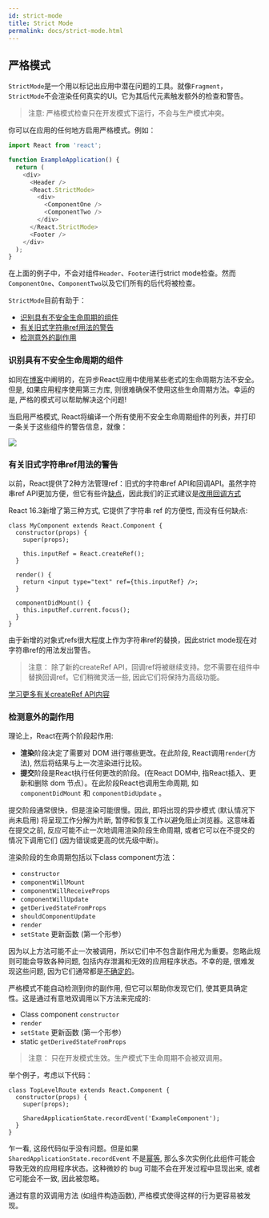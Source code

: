 ```yaml
---
id: strict-mode
title: Strict Mode
permalink: docs/strict-mode.html
---
```


## 严格模式
`StrictMode`是一个用以标记出应用中潜在问题的工具。就像`Fragment`，`StrictMode`不会渲染任何真实的UI。它为其后代元素触发额外的检查和警告。

> 注意:
> 严格模式检查只在开发模式下运行，不会与生产模式冲突。

你可以在应用的任何地方启用严格模式。例如：

```js
import React from 'react';

function ExampleApplication() {
  return (
    <div>
      <Header />
      <React.StrictMode>
        <div>
          <ComponentOne />
          <ComponentTwo />
        </div>
      </React.StrictMode>
      <Footer />
    </div>
  );
}
```

在上面的例子中，不会对组件`Header`、`Footer`进行strict mode检查。然而`ComponentOne`、`ComponentTwo`以及它们所有的后代将被检查。

`StrictMode`目前有助于：
- [识别具有不安全生命周期的组件](#识别具有不安全生命周期的组件)
- [有关旧式字符串ref用法的警告](#有关旧式字符串ref用法的警告)
- [检测意外的副作用](#检测意外的副作用)

### 识别具有不安全生命周期的组件
如同在[博客](https://reactjs.org/blog/2018/03/27/update-on-async-rendering.html)中阐明的，在异步React应用中使用某些老式的生命周期方法不安全。但是, 如果应用程序使用第三方库, 则很难确保不使用这些生命周期方法。幸运的是, 严格的模式可以帮助解决这个问题!

当启用严格模式, React将编译一个所有使用不安全生命周期组件的列表，并打印一条关于这些组件的警告信息，就像：

![](https://reactjs.org/static/strict-mode-unsafe-lifecycles-warning-e4fdbff774b356881123e69ad88eda88-2535d.png)

### 有关旧式字符串ref用法的警告
以前，React提供了2种方法管理ref：旧式的字符串ref API和回调API。虽然字符串ref API更加方便，但它有些许[缺点](https://github.com/facebook/react/issues/1373)，因此我们的正式建议是[改用回调方式](https://doc.react-china.org/docs/refs-and-the-dom.html#%E6%97%A7%E7%89%88-api%EF%BC%9Astring-%E7%B1%BB%E5%9E%8B%E7%9A%84-refs)

React 16.3新增了第三种方式, 它提供了字符串 ref 的方便性, 而没有任何缺点:
```JS
class MyComponent extends React.Component {
  constructor(props) {
    super(props);

    this.inputRef = React.createRef();
  }

  render() {
    return <input type="text" ref={this.inputRef} />;
  }

  componentDidMount() {
    this.inputRef.current.focus();
  }
}
```
由于新增的对象式refs很大程度上作为字符串ref的替换，因此strict mode现在对字符串ref的用法发出警告。

> 注意：
> 除了新的createRef API，回调ref将被继续支持。您不需要在组件中替换回调ref。它们稍微灵活一些, 因此它们将保持为高级功能。

[学习更多有关createRef API内容](https://doc.react-china.org/docs/refs-and-the-dom.html)

### 检测意外的副作用
理论上，React在两个阶段起作用:
- **渲染**阶段决定了需要对 DOM 进行哪些更改。在此阶段, React调用`render`(方法), 然后将结果与上一次渲染进行比较。
- **提交**阶段是React执行任何更改的阶段。(在React DOM中, 指React插入、更新和删除 dom 节点）。在此阶段React也调用生命周期, 如 `componentDidMount` 和 `componentDidUpdate` 。

提交阶段通常很快，但是渲染可能很慢。因此, 即将出现的异步模式 (默认情况下尚未启用) 将呈现工作分解为片断, 暂停和恢复工作以避免阻止浏览器。这意味着在提交之前, 反应可能不止一次地调用渲染阶段生命周期, 或者它可以在不提交的情况下调用它们 (因为错误或更高的优先级中断)。

渲染阶段的生命周期包括以下class component方法：
- `constructor`
- `componentWillMount`
- `componentWillReceiveProps`
- `componentWillUpdate`
- `getDerivedStateFromProps`
- `shouldComponentUpdate`
-  `render`
-  `setState` 更新函数 (第一个形参）

因为以上方法可能不止一次被调用，所以它们中不包含副作用尤为重要。忽略此规则可能会导致各种问题, 包括内存泄漏和无效的应用程序状态。不幸的是, 很难发现这些问题, 因为它们通常都是[不确定的](https://en.wikipedia.org/wiki/Deterministic_algorithm)。

严格模式不能自动检测到你的副作用, 但它可以帮助你发现它们, 使其更具确定性。这是通过有意地双调用以下方法来完成的:

- Class component `constructor`
- `render`
- `setState` 更新函数 (第一个形参）
-  static `getDerivedStateFromProps`

> 注意：
> 只在开发模式生效。生产模式下生命周期不会被双调用。

举个例子，考虑以下代码：

```JS
class TopLevelRoute extends React.Component {
  constructor(props) {
    super(props);

    SharedApplicationState.recordEvent('ExampleComponent');
  }
}
```
乍一看, 这段代码似乎没有问题。但是如果 `SharedApplicationState.recordEvent` 不是[幂等](https://en.wikipedia.org/wiki/Idempotence#Computer_science_meaning), 那么多次实例化此组件可能会导致无效的应用程序状态。这种微妙的 bug 可能不会在开发过程中显现出来, 或者它可能会不一致, 因此被忽略。

通过有意的双调用方法 (如组件构造函数), 严格模式使得这样的行为更容易被发现。
